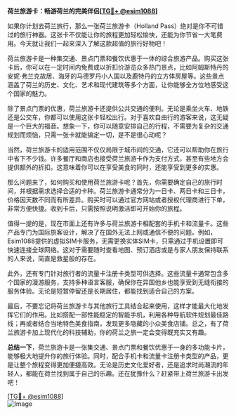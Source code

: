**荷兰旅游卡：畅游荷兰的完美伴侣[[TG💪+ @esim1088](https://t.me/s/esim1088)]**

如果你计划去荷兰旅行，那么一张荷兰旅游卡（Holland Pass）绝对是你不可错过的旅行神器。这张卡不仅能让你的旅程更加轻松愉快，还能为你节省一大笔费用。今天就让我们一起来深入了解这款超值的旅行好物吧！

荷兰旅游卡是一种集交通、景点门票和餐饮优惠于一体的综合旅游产品。购买这张卡后，你可以在一定时间内免费或以折扣价游览众多热门景点，比如阿姆斯特丹的安妮·弗兰克故居、海牙的马德罗丹小人国以及鹿特丹的立方体房屋等。这些景点涵盖了荷兰的历史、文化、艺术和现代建筑等多个方面，让你能够全方位地感受这个国家的魅力。

除了景点门票的优惠，荷兰旅游卡还提供公共交通的便利。无论是乘坐火车、地铁还是公交车，你都可以使用这张卡轻松出行。对于喜欢自由行的游客来说，这无疑是一个巨大的福音。想象一下，你可以随意安排自己的行程，不需要为复杂的交通规划而烦恼，只需一张卡就能搞定一切，是不是很心动呢？

当然，荷兰旅游卡的适用范围不仅仅局限于城市间的交通，它还可以帮助你在旅行中省下不少钱。许多餐厅和商店也接受荷兰旅游卡作为支付方式，甚至有些地方会提供额外的折扣。这意味着你可以在享受美食的同时，还能享受到更多的实惠。

那么问题来了，如何购买和使用荷兰旅游卡呢？首先，你需要确定自己的旅行时间，并根据需求选择合适的卡种。荷兰旅游卡通常分为一日卡、两日卡和三日卡，价格因天数不同而有所差异。购买时可以通过官方网站或者授权代理商进行下单，非常方便快捷。收到卡后，只需按照说明激活即可开始你的旅程。

值得一提的是，现在市面上还有许多与荷兰旅游卡相配套的手机卡和流量卡。这些产品专门为国际旅客设计，解决了在国外无法上网或通信不便的问题。例如，Esim1088提供的虚拟SIM卡服务，无需更换实体SIM卡，只需通过手机设置即可快速连接全球网络。这对于需要随时查看地图、预订酒店或是与家人朋友保持联系的人来说，简直是救星般的存在。

此外，还有专门针对旅行者的流量卡注册卡类型可供选择。这些流量卡通常包含多个国家的漫游服务，支持多种语言客服，确保你在异国他乡也能享受到无缝衔接的服务体验。无论是短暂停留还是长期居住，都能找到适合自己的方案。

最后，不要忘记将荷兰旅游卡与其他旅行工具结合起来使用，这样才能最大化地发挥它们的作用。比如搭配一部性能稳定的智能手机，利用各种导航软件规划最佳路线；再或者结合当地特色美食指南，发现更多隐藏的小众美食店铺。总之，有了荷兰旅游卡加上现代化的科技辅助，你的荷兰之旅一定会变得既充实又有趣。

**总结一下**，荷兰旅游卡是一张集交通、景点门票和餐饮优惠于一身的多功能卡片，能够极大地提升你的旅行体验。同时，配合手机卡和流量卡注册卡类型的产品，更是让整个旅程变得更加便捷高效。无论是历史文化爱好者，还是追求时尚潮流的年轻人，都能在荷兰找到属于自己的乐趣。还在犹豫什么？赶紧带上荷兰旅游卡出发吧！

[[TG💪+ @esim1088](https://t.me/s/esim1088)]  
![Image](https://i.postimg.cc/4NQfJmqS/Snipaste-2025-05-13-00-14-12.png)